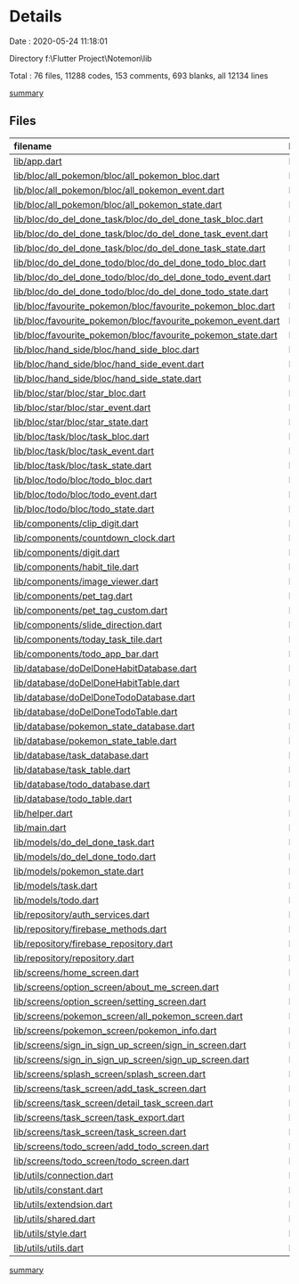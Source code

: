# Details

Date : 2020-05-24 11:18:01

Directory f:\Flutter Project\Notemon\lib

Total : 76 files,  11288 codes, 153 comments, 693 blanks, all 12134 lines

[summary](results.md)

## Files
| filename | language | code | comment | blank | total |
| :--- | :--- | ---: | ---: | ---: | ---: |
| [lib/app.dart](/lib/app.dart) | Dart | 97 | 0 | 7 | 104 |
| [lib/bloc/all_pokemon/bloc/all_pokemon_bloc.dart](/lib/bloc/all_pokemon/bloc/all_pokemon_bloc.dart) | Dart | 33 | 0 | 8 | 41 |
| [lib/bloc/all_pokemon/bloc/all_pokemon_event.dart](/lib/bloc/all_pokemon/bloc/all_pokemon_event.dart) | Dart | 8 | 0 | 4 | 12 |
| [lib/bloc/all_pokemon/bloc/all_pokemon_state.dart](/lib/bloc/all_pokemon/bloc/all_pokemon_state.dart) | Dart | 9 | 0 | 6 | 15 |
| [lib/bloc/do_del_done_task/bloc/do_del_done_task_bloc.dart](/lib/bloc/do_del_done_task/bloc/do_del_done_task_bloc.dart) | Dart | 32 | 0 | 8 | 40 |
| [lib/bloc/do_del_done_task/bloc/do_del_done_task_event.dart](/lib/bloc/do_del_done_task/bloc/do_del_done_task_event.dart) | Dart | 7 | 0 | 5 | 12 |
| [lib/bloc/do_del_done_task/bloc/do_del_done_task_state.dart](/lib/bloc/do_del_done_task/bloc/do_del_done_task_state.dart) | Dart | 7 | 0 | 5 | 12 |
| [lib/bloc/do_del_done_todo/bloc/do_del_done_todo_bloc.dart](/lib/bloc/do_del_done_todo/bloc/do_del_done_todo_bloc.dart) | Dart | 33 | 0 | 8 | 41 |
| [lib/bloc/do_del_done_todo/bloc/do_del_done_todo_event.dart](/lib/bloc/do_del_done_todo/bloc/do_del_done_todo_event.dart) | Dart | 8 | 0 | 5 | 13 |
| [lib/bloc/do_del_done_todo/bloc/do_del_done_todo_state.dart](/lib/bloc/do_del_done_todo/bloc/do_del_done_todo_state.dart) | Dart | 8 | 0 | 5 | 13 |
| [lib/bloc/favourite_pokemon/bloc/favourite_pokemon_bloc.dart](/lib/bloc/favourite_pokemon/bloc/favourite_pokemon_bloc.dart) | Dart | 33 | 0 | 7 | 40 |
| [lib/bloc/favourite_pokemon/bloc/favourite_pokemon_event.dart](/lib/bloc/favourite_pokemon/bloc/favourite_pokemon_event.dart) | Dart | 8 | 0 | 5 | 13 |
| [lib/bloc/favourite_pokemon/bloc/favourite_pokemon_state.dart](/lib/bloc/favourite_pokemon/bloc/favourite_pokemon_state.dart) | Dart | 8 | 0 | 5 | 13 |
| [lib/bloc/hand_side/bloc/hand_side_bloc.dart](/lib/bloc/hand_side/bloc/hand_side_bloc.dart) | Dart | 29 | 0 | 9 | 38 |
| [lib/bloc/hand_side/bloc/hand_side_event.dart](/lib/bloc/hand_side/bloc/hand_side_event.dart) | Dart | 8 | 0 | 5 | 13 |
| [lib/bloc/hand_side/bloc/hand_side_state.dart](/lib/bloc/hand_side/bloc/hand_side_state.dart) | Dart | 8 | 0 | 5 | 13 |
| [lib/bloc/star/bloc/star_bloc.dart](/lib/bloc/star/bloc/star_bloc.dart) | Dart | 37 | 0 | 8 | 45 |
| [lib/bloc/star/bloc/star_event.dart](/lib/bloc/star/bloc/star_event.dart) | Dart | 12 | 0 | 5 | 17 |
| [lib/bloc/star/bloc/star_state.dart](/lib/bloc/star/bloc/star_state.dart) | Dart | 8 | 0 | 5 | 13 |
| [lib/bloc/task/bloc/task_bloc.dart](/lib/bloc/task/bloc/task_bloc.dart) | Dart | 47 | 0 | 10 | 57 |
| [lib/bloc/task/bloc/task_event.dart](/lib/bloc/task/bloc/task_event.dart) | Dart | 16 | 0 | 9 | 25 |
| [lib/bloc/task/bloc/task_state.dart](/lib/bloc/task/bloc/task_state.dart) | Dart | 8 | 0 | 5 | 13 |
| [lib/bloc/todo/bloc/todo_bloc.dart](/lib/bloc/todo/bloc/todo_bloc.dart) | Dart | 60 | 0 | 10 | 70 |
| [lib/bloc/todo/bloc/todo_event.dart](/lib/bloc/todo/bloc/todo_event.dart) | Dart | 20 | 0 | 11 | 31 |
| [lib/bloc/todo/bloc/todo_state.dart](/lib/bloc/todo/bloc/todo_state.dart) | Dart | 8 | 0 | 6 | 14 |
| [lib/components/clip_digit.dart](/lib/components/clip_digit.dart) | Dart | 40 | 0 | 5 | 45 |
| [lib/components/countdown_clock.dart](/lib/components/countdown_clock.dart) | Dart | 237 | 0 | 16 | 253 |
| [lib/components/digit.dart](/lib/components/digit.dart) | Dart | 141 | 0 | 16 | 157 |
| [lib/components/habit_tile.dart](/lib/components/habit_tile.dart) | Dart | 120 | 0 | 8 | 128 |
| [lib/components/image_viewer.dart](/lib/components/image_viewer.dart) | Dart | 68 | 0 | 6 | 74 |
| [lib/components/pet_tag.dart](/lib/components/pet_tag.dart) | Dart | 37 | 0 | 2 | 39 |
| [lib/components/pet_tag_custom.dart](/lib/components/pet_tag_custom.dart) | Dart | 40 | 0 | 2 | 42 |
| [lib/components/slide_direction.dart](/lib/components/slide_direction.dart) | Dart | 4 | 0 | 1 | 5 |
| [lib/components/today_task_tile.dart](/lib/components/today_task_tile.dart) | Dart | 269 | 0 | 10 | 279 |
| [lib/components/todo_app_bar.dart](/lib/components/todo_app_bar.dart) | Dart | 69 | 0 | 4 | 73 |
| [lib/database/doDelDoneHabitDatabase.dart](/lib/database/doDelDoneHabitDatabase.dart) | Dart | 26 | 0 | 6 | 32 |
| [lib/database/doDelDoneHabitTable.dart](/lib/database/doDelDoneHabitTable.dart) | Dart | 61 | 0 | 6 | 67 |
| [lib/database/doDelDoneTodoDatabase.dart](/lib/database/doDelDoneTodoDatabase.dart) | Dart | 26 | 0 | 6 | 32 |
| [lib/database/doDelDoneTodoTable.dart](/lib/database/doDelDoneTodoTable.dart) | Dart | 61 | 0 | 6 | 67 |
| [lib/database/pokemon_state_database.dart](/lib/database/pokemon_state_database.dart) | Dart | 38 | 0 | 6 | 44 |
| [lib/database/pokemon_state_table.dart](/lib/database/pokemon_state_table.dart) | Dart | 47 | 0 | 7 | 54 |
| [lib/database/task_database.dart](/lib/database/task_database.dart) | Dart | 25 | 0 | 5 | 30 |
| [lib/database/task_table.dart](/lib/database/task_table.dart) | Dart | 99 | 0 | 8 | 107 |
| [lib/database/todo_database.dart](/lib/database/todo_database.dart) | Dart | 25 | 0 | 6 | 31 |
| [lib/database/todo_table.dart](/lib/database/todo_table.dart) | Dart | 92 | 0 | 8 | 100 |
| [lib/helper.dart](/lib/helper.dart) | Dart | 5 | 0 | 1 | 6 |
| [lib/main.dart](/lib/main.dart) | Dart | 14 | 0 | 2 | 16 |
| [lib/models/do_del_done_task.dart](/lib/models/do_del_done_task.dart) | Dart | 21 | 0 | 4 | 25 |
| [lib/models/do_del_done_todo.dart](/lib/models/do_del_done_todo.dart) | Dart | 21 | 0 | 3 | 24 |
| [lib/models/pokemon_state.dart](/lib/models/pokemon_state.dart) | Dart | 14 | 0 | 1 | 15 |
| [lib/models/task.dart](/lib/models/task.dart) | Dart | 76 | 3 | 9 | 88 |
| [lib/models/todo.dart](/lib/models/todo.dart) | Dart | 64 | 3 | 8 | 75 |
| [lib/repository/auth_services.dart](/lib/repository/auth_services.dart) | Dart | 53 | 15 | 15 | 83 |
| [lib/repository/firebase_methods.dart](/lib/repository/firebase_methods.dart) | Dart | 107 | 12 | 12 | 131 |
| [lib/repository/firebase_repository.dart](/lib/repository/firebase_repository.dart) | Dart | 27 | 5 | 7 | 39 |
| [lib/repository/repository.dart](/lib/repository/repository.dart) | Dart | 3 | 0 | 0 | 3 |
| [lib/screens/home_screen.dart](/lib/screens/home_screen.dart) | Dart | 1,158 | 3 | 38 | 1,199 |
| [lib/screens/option_screen/about_me_screen.dart](/lib/screens/option_screen/about_me_screen.dart) | Dart | 253 | 0 | 7 | 260 |
| [lib/screens/option_screen/setting_screen.dart](/lib/screens/option_screen/setting_screen.dart) | Dart | 146 | 0 | 11 | 157 |
| [lib/screens/pokemon_screen/all_pokemon_screen.dart](/lib/screens/pokemon_screen/all_pokemon_screen.dart) | Dart | 896 | 1 | 35 | 932 |
| [lib/screens/pokemon_screen/pokemon_info.dart](/lib/screens/pokemon_screen/pokemon_info.dart) | Dart | 358 | 0 | 5 | 363 |
| [lib/screens/sign_in_sign_up_screen/sign_in_screen.dart](/lib/screens/sign_in_sign_up_screen/sign_in_screen.dart) | Dart | 328 | 8 | 8 | 344 |
| [lib/screens/sign_in_sign_up_screen/sign_up_screen.dart](/lib/screens/sign_in_sign_up_screen/sign_up_screen.dart) | Dart | 272 | 8 | 7 | 287 |
| [lib/screens/splash_screen/splash_screen.dart](/lib/screens/splash_screen/splash_screen.dart) | Dart | 137 | 0 | 3 | 140 |
| [lib/screens/task_screen/add_task_screen.dart](/lib/screens/task_screen/add_task_screen.dart) | Dart | 609 | 0 | 14 | 623 |
| [lib/screens/task_screen/detail_task_screen.dart](/lib/screens/task_screen/detail_task_screen.dart) | Dart | 39 | 17 | 5 | 61 |
| [lib/screens/task_screen/task_export.dart](/lib/screens/task_screen/task_export.dart) | Dart | 3 | 0 | 0 | 3 |
| [lib/screens/task_screen/task_screen.dart](/lib/screens/task_screen/task_screen.dart) | Dart | 930 | 2 | 29 | 961 |
| [lib/screens/todo_screen/add_todo_screen.dart](/lib/screens/todo_screen/add_todo_screen.dart) | Dart | 942 | 0 | 44 | 986 |
| [lib/screens/todo_screen/todo_screen.dart](/lib/screens/todo_screen/todo_screen.dart) | Dart | 1,070 | 3 | 39 | 1,112 |
| [lib/utils/connection.dart](/lib/utils/connection.dart) | Dart | 41 | 13 | 15 | 69 |
| [lib/utils/constant.dart](/lib/utils/constant.dart) | Dart | 1,368 | 60 | 30 | 1,458 |
| [lib/utils/extendsion.dart](/lib/utils/extendsion.dart) | Dart | 16 | 0 | 2 | 18 |
| [lib/utils/shared.dart](/lib/utils/shared.dart) | Dart | 222 | 0 | 36 | 258 |
| [lib/utils/style.dart](/lib/utils/style.dart) | Dart | 14 | 0 | 3 | 17 |
| [lib/utils/utils.dart](/lib/utils/utils.dart) | Dart | 4 | 0 | 0 | 4 |

[summary](results.md)